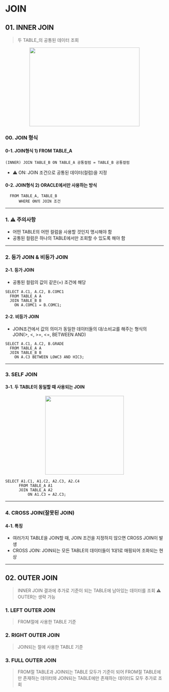 # **JOIN**

## **01. INNER JOIN**
> 두 TABLE_의 공통된 데이터 조회
<p align="center">
	<img src="https://github.com/kimdaehwi990731/Study_Oracle/assets/167949524/62be4eda-9d68-4bfd-89bd-5f9cb1db99a5" width="350" height="250"/>
</p>

### 00. JOIN 형식
#### 0-1. JOIN형식 1) FROM TABLE_A
  ```
  (INNER) JOIN TABLE_B ON TABLE_A 공통컬럼 = TABLE_B 공통컬럼
  ```
  - ⚠️ ON: JOIN 조건으로 공통된 데이터(컬럼)을 지정
  
#### 0-2.  JOIN형식 2) ORACLE에서만 사용하는 방식
  ```
    FROM TABLE_A, TABLE_B
    	WHERE ON의 JOIN 조건
  ```
---
### 1. ⚠️ 주의사항
  - 어떤 TABLE의 어떤 컬럼을 사용할 것인지 명시해야 함
  - 공통된 컬럼은 하나의 TABLE에서만 조회할 수 있도록 해야 함
---
### 2. 등가 JOIN & 비등가 JOIN
#### 2-1. 등가 JOIN
  - 공통된 컬럼의 값이 같은(=) 조건에 해당
  ```
  SELECT A.C1, A.C2, B.COMC1
    FROM TABLE_A A
    JOIN TABLE_B B
      ON A.COMC1 = B.COMC1;
  ```

#### 2-2. 비등가 JOIN
  - JOIN조건에서 값의 의미가 동일한 데이터들의 대/소비교를 해주는 형식의 JOIN(>, <, >=, <=, BETWEEN AND)
  ```
  SELECT A.C1, A.C2, B.GRADE
    FROM TABLE_A A
    JOIN TABLE_B B
      ON A.C3 BETWEEN LOWC3 AND HIC3;
  ```
---
### 3. SELF JOIN
#### 3-1. 두 TABLE이 동일할 때 사용되는 JOIN
<p align="center">
  <img src="https://github.com/kimdaehwi990731/Study_Oracle/assets/167949524/ce953e01-0135-4148-b587-0123fce3d88d" width="250" height="250"/>
</p>

  ```
  SELECT A1.C1, A1.C2, A2.C3, A2.C4
		FROM TABLE_A A1
		JOIN TABLE_A A2
			ON A1.C3 = A2.C3;
  ```
---
### 4. CROSS JOIN(잘못된 JOIN)
#### 4-1. 특징
  - 여러가지 TABLE을 JOIN할 때, JOIN 조건을 지정하지 않으면 CROSS JOIN이 발생
  - CROSS JOIN: JOIN되는 모든 TABLE의 데이터들이 1대1로 매핑되어 조화되는 현상
--- 
## **02. OUTER JOIN**
> INNER JOIN 결과에 추가로 기준이 되는 TABLE에 남아있는 데이터를 조회
> ⚠️ OUTER는 생략 가능

### 1. LEFT OUTER JOIN
> FROM절에 사용한 TABLE 기준

### 2. RIGHT OUTER JOIN
> JOIN되는 절에 사용한 TABLE 기준

### 3. FULL OUTER JOIN
> FROM절 TABLE과 JOIN되는 TABLE 모두가 기준이 되어 FROM절 TABLE에만 존재하는 데이터와 JOIN되는 TABLE에만 존재하는 데이터도 모두 추가로 조회
